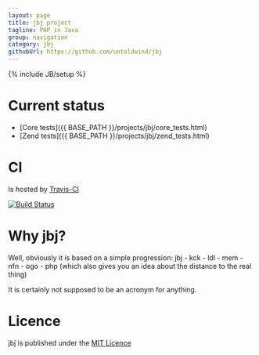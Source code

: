 ```yaml
---
layout: page
title: jbj project
tagline: PHP in Java
group: navigation
category: jbj
githubUrl: https://github.com/untoldwind/jbj
---
```

{% include JB/setup %}

# Current status

* [Core tests]({{ BASE_PATH }}/projects/jbj/core_tests.html)
* [Zend tests]({{ BASE_PATH }}/projects/jbj/zend_tests.html)

# CI

Is hosted by [Travis-CI](https://travis-ci.org/untoldwind/jbj)

[![Build Status](https://travis-ci.org/untoldwind/jbj.png?branch=master)](https://travis-ci.org/untoldwind/jbj)

# Why jbj?

Well, obviously it is based on a simple progression: jbj - kck - ldl - mem - nfn - ogo - php
(which also gives you an idea about the distance to the real thing)

It is certainly not supposed to be an acronym for anything.

# Licence

jbj is published under the [MIT Licence](http://opensource.org/licenses/MIT)
